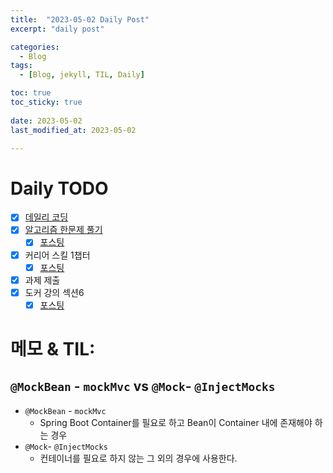 ```yaml
---
title:  "2023-05-02 Daily Post"
excerpt: "daily post"

categories:
  - Blog
tags:
  - [Blog, jekyll, TIL, Daily]

toc: true
toc_sticky: true
 
date: 2023-05-02
last_modified_at: 2023-05-02

---
```


# Daily TODO

- [x] [데일리 코딩](https://urclass.codestates.com/classroom/33)
- [x] [알고리즘 한문제 풀기](https://school.programmers.co.kr/learn/courses/30/lessons/178870)
	- [x] [포스팅](https://yelm-212.github.io/algorithm_codes/programmers-1/)
- [x] 커리어 스킬 1챕터
	- [x] [포스팅](https://yelm-212.github.io/books/careerskill15/)
- [x] 과제 제출
- [x] 도커 강의 섹션6
	- [x] [포스팅](https://yelm-212.github.io/docker_k8s/docker-section6/)

# 메모 & TIL: 

## `@MockBean` - `mockMvc` vs `@Mock`- `@InjectMocks`

- `@MockBean` - `mockMvc` 
	- Spring Boot Container를 필요로 하고 Bean이 Container 내에 존재해야 하는 경우
- `@Mock`- `@InjectMocks`
	- 컨테이너를 필요로 하지 않는 그 외의 경우에 사용한다.